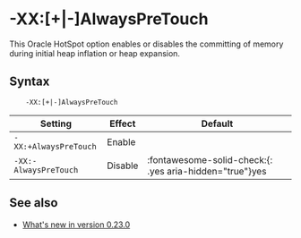 <!--
* Copyright (c) 2017, 2025 IBM Corp. and others
*
* This program and the accompanying materials are made
* available under the terms of the Eclipse Public License 2.0
* which accompanies this distribution and is available at
* https://www.eclipse.org/legal/epl-2.0/ or the Apache
* License, Version 2.0 which accompanies this distribution and
* is available at https://www.apache.org/licenses/LICENSE-2.0.
*
* This Source Code may also be made available under the
* following Secondary Licenses when the conditions for such
* availability set forth in the Eclipse Public License, v. 2.0
* are satisfied: GNU General Public License, version 2 with
* the GNU Classpath Exception [1] and GNU General Public
* License, version 2 with the OpenJDK Assembly Exception [2].
*
* [1] https://www.gnu.org/software/classpath/license.html
* [2] https://openjdk.org/legal/assembly-exception.html
*
* SPDX-License-Identifier: EPL-2.0 OR Apache-2.0 OR GPL-2.0-only WITH Classpath-exception-2.0 OR GPL-2.0-only WITH OpenJDK-assembly-exception-1.0
-->

# -XX:\[+|-\]AlwaysPreTouch

This Oracle HotSpot option enables or disables the committing of memory during initial heap inflation or heap expansion.

## Syntax

        -XX:[+|-]AlwaysPreTouch

| Setting                  | Effect | Default                                                          |
|--------------------------|--------|------------------------------------------------------------------|
|`-XX:+AlwaysPreTouch`     | Enable |                                                                  |
|`-XX:-AlwaysPreTouch`     | Disable| :fontawesome-solid-check:{: .yes aria-hidden="true"}<span class="sr-only">yes</span> |

## See also

- [What's new in version 0.23.0](version0.23.md#support-for-openjdk-hotspot-options)

<!-- ==== END OF TOPIC ==== xxalwayspretouch.md ==== -->
